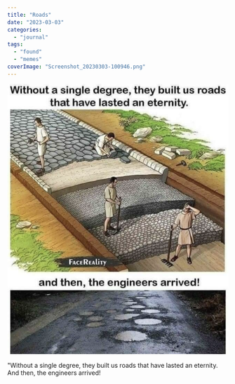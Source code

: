 ```yaml
---
title: "Roads"
date: "2023-03-03"
categories: 
  - "journal"
tags: 
  - "found"
  - "memes"
coverImage: "Screenshot_20230303-100946.png"
---
```


![](images/Screenshot_20230303-100946-838x1024.png)

"Without a single degree, they built us roads that have lasted an eternity. And then, the engineers arrived!
